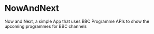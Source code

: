 NowAndNext
==========

Now and Next, a simple App that uses BBC Programme APIs to show the upcoming programmes for BBC channels
